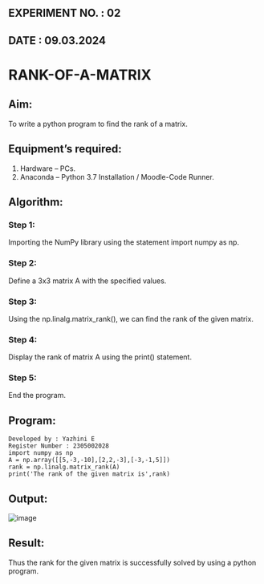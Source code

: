 ## EXPERIMENT NO. : 02
## DATE : 09.03.2024

# RANK-OF-A-MATRIX
## Aim:
To write a python program to find the rank of a matrix.
## Equipment’s required:
1. 	Hardware – PCs.
2. 	Anaconda – Python 3.7 Installation / Moodle-Code Runner.
## Algorithm:

### Step 1:
Importing the NumPy library using the statement import numpy as np.
### Step 2:
Define a 3x3 matrix A with the specified values.
### Step 3:
Using the np.linalg.matrix_rank(), we can find the rank of the given matrix.
### Step 4:
Display the rank of matrix A using the print() statement.
### Step 5:
End the program.
## Program:
```
Developed by : Yazhini E
Register Number : 2305002028
import numpy as np 
A = np.array([[5,-3,-10],[2,2,-3],[-3,-1,5]])
rank = np.linalg.matrix_rank(A)
print('The rank of the given matrix is',rank)
```
## Output:
![image](https://github.com/Yazhinielangovan/RANK-OF-A-MATRIX/assets/155508323/00844bef-590b-40d0-a21e-21268bd1568a)

## Result:
Thus the rank for the given matrix is successfully solved by  using a python program.

